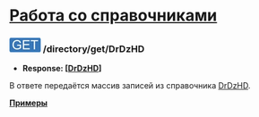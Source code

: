 [Работа со справочниками](../../index.md)
=========================================

### ![GET](../../../../img/get.png) /directory/get/DrDzHD
* **Response: [[DrDzHD](../../../../types/types.md#com.siams.med.api.DrDzHD)]**

В ответе передаётся массив записей из справочника [DrDzHD](../../../../types/types.md#com.siams.med.api.DrDzHD).

**[Примеры](examples/get.md)**